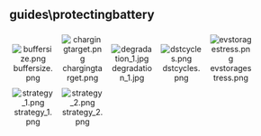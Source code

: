 ## guides\protectingbattery
<div class="col" style="display: inline-block; width: 16.66%; padding: 5px; box-sizing: border-box; text-align: center;">
<img src="https://media.evkx.net/multimedia/guides/protectingbattery/buffersize_xst.png" class="img-thumbnail" alt="buffersize.png">
buffersize.png
</div>
<div class="col" style="display: inline-block; width: 16.66%; padding: 5px; box-sizing: border-box; text-align: center;">
<img src="https://media.evkx.net/multimedia/guides/protectingbattery/chargingtarget_xst.png" class="img-thumbnail" alt="chargingtarget.png">
chargingtarget.png
</div>
<div class="col" style="display: inline-block; width: 16.66%; padding: 5px; box-sizing: border-box; text-align: center;">
<img src="https://media.evkx.net/multimedia/guides/protectingbattery/degradation_1_xst.jpg" class="img-thumbnail" alt="degradation_1.jpg">
degradation_1.jpg
</div>
<div class="col" style="display: inline-block; width: 16.66%; padding: 5px; box-sizing: border-box; text-align: center;">
<img src="https://media.evkx.net/multimedia/guides/protectingbattery/dstcycles_xst.png" class="img-thumbnail" alt="dstcycles.png">
dstcycles.png
</div>
<div class="col" style="display: inline-block; width: 16.66%; padding: 5px; box-sizing: border-box; text-align: center;">
<img src="https://media.evkx.net/multimedia/guides/protectingbattery/evstoragestress_xst.png" class="img-thumbnail" alt="evstoragestress.png">
evstoragestress.png
</div>
<div class="col" style="display: inline-block; width: 16.66%; padding: 5px; box-sizing: border-box; text-align: center;">
<img src="https://media.evkx.net/multimedia/guides/protectingbattery/strategy_1_xst.png" class="img-thumbnail" alt="strategy_1.png">
strategy_1.png
</div>
<div class="col" style="display: inline-block; width: 16.66%; padding: 5px; box-sizing: border-box; text-align: center;">
<img src="https://media.evkx.net/multimedia/guides/protectingbattery/strategy_2_xst.png" class="img-thumbnail" alt="strategy_2.png">
strategy_2.png
</div>
